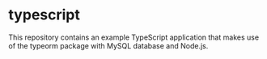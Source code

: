 # typescript
This repository contains an example TypeScript application that makes use of the typeorm package with MySQL database and Node.js.
